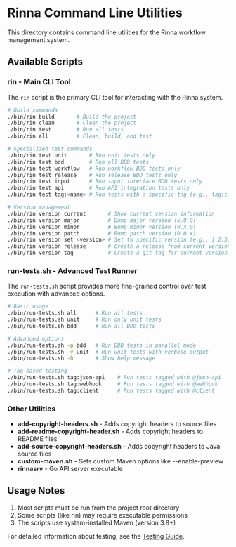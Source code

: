 # Rinna Command Line Utilities

This directory contains command line utilities for the Rinna workflow management system.

## Available Scripts

### rin - Main CLI Tool

The `rin` script is the primary CLI tool for interacting with the Rinna system.

```bash
# Build commands
./bin/rin build       # Build the project
./bin/rin clean       # Clean the project
./bin/rin test        # Run all tests
./bin/rin all         # Clean, build, and test

# Specialized test commands
./bin/rin test unit       # Run unit tests only
./bin/rin test bdd        # Run all BDD tests
./bin/rin test workflow   # Run workflow BDD tests only 
./bin/rin test release    # Run release BDD tests only
./bin/rin test input      # Run input interface BDD tests only
./bin/rin test api        # Run API integration tests only
./bin/rin test tag:<name> # Run tests with a specific tag (e.g., tag:client)

# Version management
./bin/rin version current       # Show current version information
./bin/rin version major         # Bump major version (x.0.0)
./bin/rin version minor         # Bump minor version (0.x.0)
./bin/rin version patch         # Bump patch version (0.0.x)
./bin/rin version set <version> # Set to specific version (e.g., 1.2.3)
./bin/rin version release       # Create a release from current version
./bin/rin version tag           # Create a git tag for current version
```

### run-tests.sh - Advanced Test Runner

The `run-tests.sh` script provides more fine-grained control over test execution with advanced options.

```bash
# Basic usage
./bin/run-tests.sh all      # Run all tests
./bin/run-tests.sh unit     # Run only unit tests
./bin/run-tests.sh bdd      # Run all BDD tests

# Advanced options
./bin/run-tests.sh -p bdd   # Run BDD tests in parallel mode
./bin/run-tests.sh -v unit  # Run unit tests with verbose output
./bin/run-tests.sh -h       # Show help message

# Tag-based testing
./bin/run-tests.sh tag:json-api    # Run tests tagged with @json-api
./bin/run-tests.sh tag:webhook     # Run tests tagged with @webhook
./bin/run-tests.sh tag:client      # Run tests tagged with @client
```

### Other Utilities

- **add-copyright-headers.sh** - Adds copyright headers to source files
- **add-readme-copyright-header.sh** - Adds copyright headers to README files
- **add-source-copyright-headers.sh** - Adds copyright headers to Java source files
- **custom-maven.sh** - Sets custom Maven options like --enable-preview
- **rinnasrv** - Go API server executable

## Usage Notes

1. Most scripts must be run from the project root directory
2. Some scripts (like rin) may require executable permissions
3. The scripts use system-installed Maven (version 3.8+)

For detailed information about testing, see the [Testing Guide](/docs/development/testing.md).
